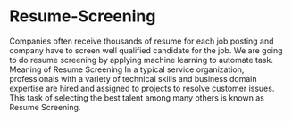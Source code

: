 # Resume-Screening
Companies often receive thousands of resume for each job posting and company have to screen well qualified candidate for the job. We are going to do resume screening by applying machine learning to automate task.  Meaning of Resume Screening In a typical service organization, professionals with a variety of technical skills and business domain expertise are hired and assigned to projects to resolve customer issues. This task of selecting the best talent among many others is known as Resume Screening.
